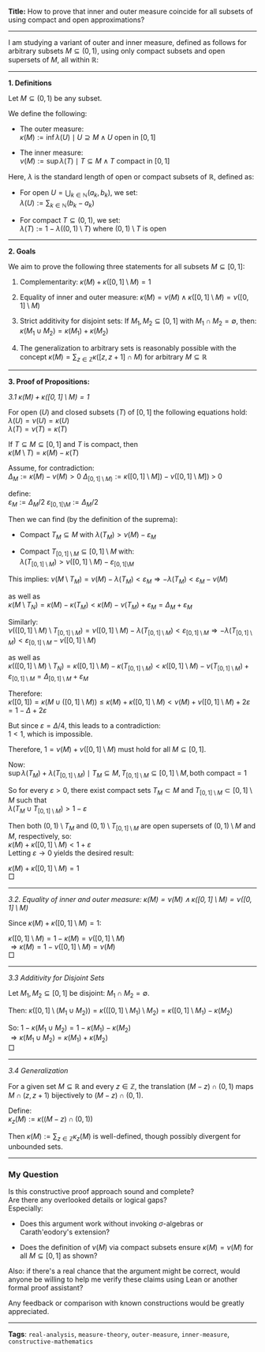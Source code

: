 
**Title:** How to prove that inner and outer measure coincide for all subsets of using compact and open approximations?

----------

I am studying a variant of outer and inner measure, defined as follows for arbitrary subsets $M \subseteq (0,1)$, using only compact subsets and open supersets of $M$, all within $\mathbb{R}$:

----------

**1. Definitions**

Let $M \subseteq (0,1)$ be any subset.

We define the following:

-   The outer measure:  
    $\kappa(M) := \inf { \lambda(U) \mid U \supseteq M \wedge U \text{ open in } [0,1] }$
    
-   The inner measure:  
    $\nu(M) := \sup { \lambda(T) \mid T \subseteq M \wedge T \text{ compact in } [0,1] }$
    

Here, $\lambda$ is the standard length of open or compact subsets of $\mathbb{R}$, defined as:

-   For open $U = \bigcup_{k \in \mathbb{N}} (a_k, b_k)$, we set:  
    $\lambda(U) := \sum_{k \in \mathbb{N}} (b_k - a_k)$
    
-   For compact $T \subseteq (0,1)$, we set:  
    $\lambda(T) := 1 - \lambda((0,1) \setminus T)$ where $(0,1) \setminus T$ is open
    

----------

**2. Goals**

We aim to prove the following three statements for all subsets $M \subseteq [0,1]$:

1.  Complementarity: $\kappa(M) + \kappa([0,1] \setminus M) = 1$
    
2.  Equality of inner and outer measure: $\kappa(M) = \nu(M) \wedge \kappa ([0,1]\setminus M) = \nu([0,1]\setminus M)$
    
3.  Strict additivity for disjoint sets: If $M_1, M_2 \subseteq [0,1]$ with $M_1 \cap M_2 = \emptyset$, then:  
    $\kappa(M_1 \cup M_2) = \kappa(M_1) + \kappa(M_2)$
    
4.  The generalization to arbitrary sets is reasonably possible with the concept $\kappa(M) = \sum_{z\in \mathbb{Z}} \kappa([z,z+1]\cap M)$ for arbitrary $M \subseteq \mathbb{R}$
    

----------

**3. Proof of Propositions:**

_3.1 $\kappa(M) + \kappa([0,1] \setminus M) = 1$_

For open ($U$) and closed subsets ($T$) of $[0,1]$ the following equations hold:  
$\lambda(U)=\nu(U)=\kappa(U)$  
$\lambda(T)=\nu(T)=\kappa(T)$

If $T \subseteq M \subseteq [0,1]$ and $T$ is compact, then  
$\kappa(M\setminus T) = \kappa(M) - \kappa(T)$

Assume, for contradiction:  
$\Delta_M := \kappa(M)-  \nu(M) >0$
$\Delta_{[0,1]\setminus M)} := \kappa([0,1]\setminus M])-\nu([0,1]\setminus M])$ > 0

define:  
$\varepsilon_M:=\Delta_M/2$
$\varepsilon_{[0,1[\setminus M}:=\Delta_M/2$


Then we can find (by the definition of the suprema):

-   Compact $T_M \subseteq M$ with $\lambda(T_M) > \nu(M) - \varepsilon_M$
    
-   Compact $T_{[0,1] \setminus M} \subseteq [0,1] \setminus M$ with:  
    $\lambda(T_{[0,1] \setminus M}) > \nu([0,1] \setminus M) - \varepsilon_{[0,1[\setminus M}$
    

This implies: $\nu(M \setminus T_M) = \nu(M) - \lambda(T_M) < \varepsilon_M  \Rightarrow -\lambda(T_M)<\varepsilon_M- \nu(M)$  

as well as  
$\kappa(M\setminus T_N) = \kappa(M) - \kappa( T_M) < \kappa(M) -\nu(T_M) + \varepsilon_M = \Delta_M  +\varepsilon_M$

Similarly:  
 $\nu(([0,1]\setminus M) \setminus T_{[0,1]\setminus M}) = \nu([0,1]\setminus M) - \lambda(T_{[0,1]\setminus M}) < \varepsilon_{[0,1]\setminus M} \Rightarrow -\lambda(T_{[0,1]\setminus M})<\varepsilon_{[0,1]\setminus M}- \nu([0,1]\setminus M)$  

as well as  
$\kappa(([0,1]\setminus M)\setminus T_N) = \kappa([0,1]\setminus M) - \kappa( T_{[0,1]\setminus M}) < \kappa([0,1]\setminus M) -\nu(T_{[0,1]\setminus M}) + \varepsilon_{[0,1]\setminus M} = \Delta_{[0,1]\setminus M}  +\varepsilon_M$

Therefore:  
$\kappa([0,1]) = \kappa(M \cup ([0,1] \setminus M)) \leq \kappa(M) + \kappa([0,1] \setminus M) < \nu(M) + \nu([0,1] \setminus M) + 2\varepsilon = 1 - \Delta + 2\varepsilon$

But since $\varepsilon = \Delta / 4$, this leads to a contradiction:  
$1 < 1$, which is impossible.

Therefore, $1 = \nu(M) + \nu([0,1] \setminus M)$ must hold for all $M \subseteq [0,1]$.

Now:  
$\sup { \lambda(T_M) + \lambda(T_{[0,1] \setminus M}) \mid T_M \subseteq M, T_{[0,1] \setminus M} \subseteq [0,1]\setminus M, \text{both compact} } = 1$

So for every $\varepsilon > 0$, there exist compact sets $T_M \subset M$ and $T_{[0,1] \setminus M} \subset [0,1] \setminus M$ such that  
$\lambda(T_M \cup T_{[0,1] \setminus M}) > 1 - \varepsilon$

Then both $(0,1)\setminus T_M$ and $(0,1)\setminus T_{[0,1]\setminus M}$ are open supersets of $(0,1)\setminus M$ and $M$, respectively, so:  
$\kappa(M) + \kappa([0,1] \setminus M) <1+ \varepsilon$  
Letting $\varepsilon \to 0$ yields the desired result:

$\kappa(M) + \kappa([0,1]\setminus M) = 1$  
$\Box$

----------

_3.2. Equality of inner and outer measure: $\kappa(M) = \nu(M) \wedge \kappa ([0,1]\setminus M) = \nu([0,1]\setminus M)$_

Since $\kappa(M)+\kappa([0,1]\setminus M) =1$:

$\kappa([0,1]\setminus M) = 1 -\kappa(M) = \nu([0,1]\setminus M)$  
$\Rightarrow \kappa(M) = 1 - \nu([0,1]\setminus M) = \nu(M)$  
$\Box$

----------

_3.3 Additivity for Disjoint Sets_

Let $M_1, M_2 \subseteq [0,1]$ be disjoint: $M_1 \cap M_2 = \emptyset$.

Then: $\kappa([0,1] \setminus (M_1 \cup M_2)) = \kappa(([0,1] \setminus M_1) \setminus M_2) = \kappa([0,1] \setminus M_1) - \kappa(M_2)$

So: $1 - \kappa(M_1 \cup M_2) = 1 - \kappa(M_1) - \kappa(M_2)$  
$\Rightarrow \kappa(M_1 \cup M_2) = \kappa(M_1) + \kappa(M_2)$  
$\Box$

----------

_3.4 Generalization_

For a given set $M \subseteq \mathbb{R}$ and every $z \in \mathbb{Z}$, the translation $(M - z) \cap (0,1)$ maps $M \cap (z, z+1)$ bijectively to $(M - z) \cap (0,1)$.

Define:  
$\kappa_z(M) := \kappa((M - z) \cap (0,1))$

Then $\kappa(M) := \sum_{z \in \mathbb{Z}} \kappa_z(M)$ is well-defined, though possibly divergent for unbounded sets.

----------

### My Question

Is this constructive proof approach sound and complete?  
Are there any overlooked details or logical gaps?  
Especially:

-   Does this argument work without invoking $\sigma$-algebras or Carath'eodory's extension?
    
-   Does the definition of $\nu(M)$ via compact subsets ensure $\kappa(M) = \nu(M)$ for all $M \subseteq [0,1]$ as shown?
    

Also: if there's a real chance that the argument might be correct, would anyone be willing to help me verify these claims using Lean or another formal proof assistant?

Any feedback or comparison with known constructions would be greatly appreciated.

----------

**Tags**: `real-analysis`, `measure-theory`, `outer-measure`, `inner-measure`, `constructive-mathematics`

